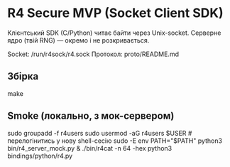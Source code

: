 # R4 Secure MVP (Socket Client SDK)

Клієнтський SDK (C/Python) читає байти через Unix-socket.
Серверне ядро (твій RNG) — окремо і не розкривається.

Socket: /run/r4sock/r4.sock
Протокол: proto/README.md

## Збірка
make

## Smoke (локально, з мок-сервером)
sudo groupadd -f r4users
sudo usermod -aG r4users $USER   # перелогінитись у нову shell-сесію
sudo -E env PATH="$PATH" python3 bin/r4_server_mock.py &
./bin/r4cat -n 64 -hex
python3 bindings/python/r4.py
